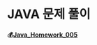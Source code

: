 # JAVA 문제 풀이

#### :moneybag:[Java_Homework_005](https://github.com/smskit726/Java_Practice/tree/master/Java_Homework_005)
